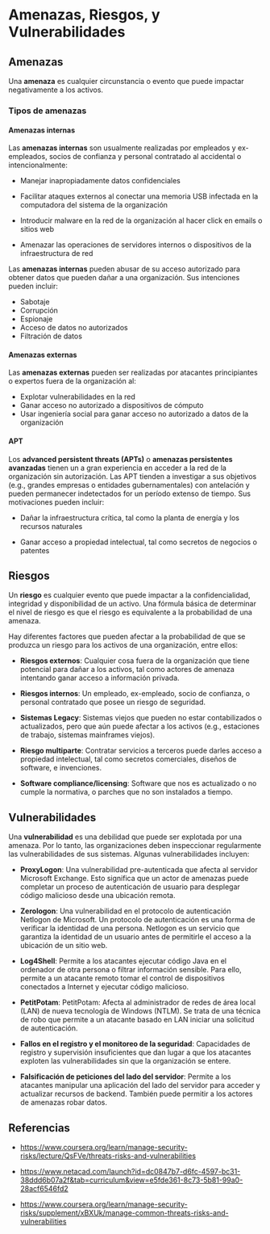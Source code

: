 # Amenazas, Riesgos, y Vulnerabilidades

## Amenazas

Una **amenaza** es cualquier circunstancia o evento que puede impactar
negativamente a los activos.

### Tipos de amenazas

#### Amenazas internas

Las **amenazas internas** son usualmente realizadas por empleados y
ex-empleados, socios de confianza y personal contratado al accidental o
intencionalmente:

- Manejar inapropiadamente datos confidenciales

- Facilitar ataques externos al conectar una memoria USB infectada en la
  computadora del sistema de la organización

- Introducir malware en la red de la organización al hacer click en emails o
  sitios web

- Amenazar las operaciones de servidores internos o dispositivos de la
  infraestructura de red

Las **amenazas internas** pueden abusar de su acceso autorizado para obtener
datos que pueden dañar a una organización. Sus intenciones pueden incluir:

- Sabotaje
- Corrupción
- Espionaje
- Acceso de datos no autorizados
- Filtración de datos

#### Amenazas externas

Las **amenazas externas** pueden ser realizadas por atacantes principiantes o
expertos fuera de la organización al:

- Explotar vulnerabilidades en la red
- Ganar acceso no autorizado a dispositivos de cómputo
- Usar ingeniería social para ganar acceso no autorizado a datos de la
  organización

#### APT

Los **advanced persistent threats (APTs)** o **amenazas persistentes avanzadas**
tienen un a gran experiencia en acceder a la red de la organización sin
autorización. Las APT tienden a investigar a sus objetivos (e.g., grandes
empresas o entidades gubernamentales) con antelación y pueden permanecer
indetectados for un período extenso de tiempo. Sus motivaciones pueden incluir:

- Dañar la infraestructura crítica, tal como la planta de energía y los recursos
  naturales

- Ganar acceso a propiedad intelectual, tal como secretos de negocios o patentes

## Riesgos

Un **riesgo** es cualquier evento que puede impactar a la confidencialidad,
integridad y disponibilidad de un activo. Una fórmula básica de determinar el
nivel de riesgo es que el riesgo es equivalente a la probabilidad de una
amenaza.

Hay diferentes factores que pueden afectar a la probabilidad de que se produzca
un riesgo para los activos de una organización, entre ellos:

- **Riesgos externos**: Cualquier cosa fuera de la organización que tiene
  potencial para dañar a los activos, tal como actores de amenaza intentando
  ganar acceso a información privada.

- **Riesgos internos**: Un empleado, ex-empleado, socio de confianza, o personal
  contratado que posee un riesgo de seguridad.

- **Sistemas Legacy**: Sistemas viejos que pueden no estar contabilizados o
  actualizados, pero que aún puede afectar a los activos (e.g., estaciones de
  trabajo, sistemas mainframes viejos).

- **Riesgo multiparte**: Contratar servicios a terceros puede darles acceso a
  propiedad intelectual, tal como secretos comerciales, diseños de software, e
  invenciones.

- **Software compliance/licensing**: Software que nos es actualizado o no cumple
  la normativa, o parches que no son instalados a tiempo.

## Vulnerabilidades

Una **vulnerabilidad** es una debilidad que puede ser explotada por una amenaza.
Por lo tanto, las organizaciones deben inspeccionar regularmente las
vulnerabilidades de sus sistemas. Algunas vulnerabilidades incluyen:

- **ProxyLogon**: Una vulnerabilidad pre-autenticada que afecta al servidor
  Microsoft Exchange. Esto significa que un actor de amenazas puede completar un
  proceso de autenticación de usuario para desplegar código malicioso desde una
  ubicación remota.

- **Zerologon**: Una vulnerabilidad en el protocolo de autenticación Netlogon de
  Microsoft. Un protocolo de autenticación es una forma de verificar la
  identidad de una persona. Netlogon es un servicio que garantiza la identidad
  de un usuario antes de permitirle el acceso a la ubicación de un sitio web.

- **Log4Shell**: Permite a los atacantes ejecutar código Java en el ordenador de
  otra persona o filtrar información sensible. Para ello, permite a un atacante
  remoto tomar el control de dispositivos conectados a Internet y ejecutar
  código malicioso.

- **PetitPotam**: PetitPotam: Afecta al administrador de redes de área local
  (LAN) de nueva tecnología de Windows (NTLM). Se trata de una técnica de robo
  que permite a un atacante basado en LAN iniciar una solicitud de
  autenticación.

- **Fallos en el registro y el monitoreo de la seguridad**: Capacidades de
  registro y supervisión insuficientes que dan lugar a que los atacantes
  exploten las vulnerabilidades sin que la organización se entere.

- **Falsificación de peticiones del lado del servidor**: Permite a los atacantes
  manipular una aplicación del lado del servidor para acceder y actualizar
  recursos de backend. También puede permitir a los actores de amenazas robar
  datos.

## Referencias

- <https://www.coursera.org/learn/manage-security-risks/lecture/QsFVe/threats-risks-and-vulnerabilities>

- <https://www.netacad.com/launch?id=dc0847b7-d6fc-4597-bc31-38ddd6b07a2f&tab=curriculum&view=e5fde361-8c73-5b81-99a0-28acf6546fd2>

- <https://www.coursera.org/learn/manage-security-risks/supplement/xBXUk/manage-common-threats-risks-and-vulnerabilities>
